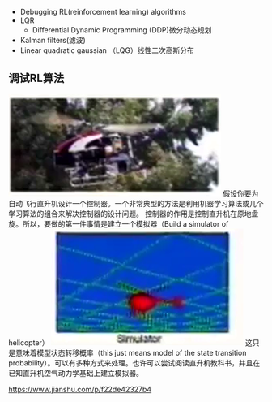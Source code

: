 - Debugging RL(reinforcement learning) algorithms
- LQR
  - Differential Dynamic Programming (DDP)微分动态规划
- Kalman filters(滤波)
- Linear quadratic gaussian （LQG）线性二次高斯分布  

## 调试RL算法
![](https://raw.githubusercontent.com/fray-hao/images/master/20190612093250.png)
假设你要为自动飞行直升机设计一个控制器。一个非常典型的方法是利用机器学习算法或几个学习算法的组合来解决控制器的设计问题。
控制器的作用是控制直升机在原地盘旋。所以，要做的第一件事情是建立一个模拟器（Build a simulator of helicopter）
![](https://raw.githubusercontent.com/fray-hao/images/master/20190612093408.png)
这只是意味着模型状态转移概率（this just means model of the state transition probability）。可以有多种方式来处理。也许可以尝试阅读直升机教科书，并且在已知直升机空气动力学基础上建立模拟器。

https://www.jianshu.com/p/f22de42327b4
